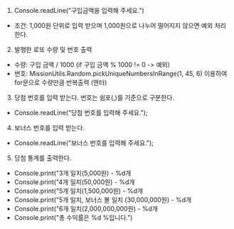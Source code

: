 1. Console.readLine("구입금액을 입력해 주세요.")
- 조건: 1,000원 단위로 입력 받으며 1,000원으로 나누어 떨어지지 않으면 예외 처리한다.
2. 발행한 로또 수량 및 번호 출력
- 수량: 구입 금액 / 1000 (if 구입 금액 % 1000 != 0 -> 예외)
- 번호: MissionUtils.Random.pickUniqueNumbersInRange(1, 45, 6) 이용하여 for문으로 수량만큼 반복출력 (엔터)
3. 당첨 번호를 입력 받는다. 번호는 쉼포(,)를 기준으로 구분한다.
- Console.readLine("당첨 번호를 입력해 주세요.");
4. 보너스 번호를 입력 받는다.
- Console.readLine("보너스 번호를 입력해 주세요.");
5. 당첨 통계를 출력한다.
- Console.print("3개 일치(5,000원) - %d개
- Console.print("4개 일치(50,000원) - %d개
- Console.print("5개 일치(1,500,000원) - %d개
- Console.print("5개 일치, 보너스 볼 일치 (30,000,000원) - %d개
- Console.print("6개 일치(2,000,000,000원) - %d개
- Console.print("총 수익률은 %d %입니다.")